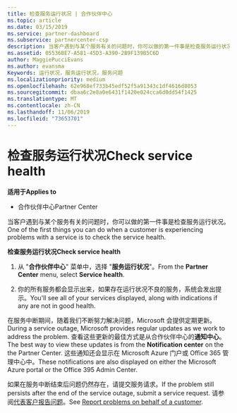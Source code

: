 ```yaml
---
title: 检查服务运行状况 | 合作伙伴中心
ms.topic: article
ms.date: 03/15/2019
ms.service: partner-dashboard
ms.subservice: partnercenter-csp
description: 当客户遇到与某个服务有关的问题时，你可以做的第一件事是检查服务运行状况。
ms.assetid: 05536BE7-A581-45D3-A390-2B9F139B5C6D
author: MaggiePucciEvans
ms.author: evansma
Keywords: 运行状况，服务运行状况，服务问题
ms.localizationpriority: medium
ms.openlocfilehash: 62e968ef733b45edf52f5a91343c1df4616d8053
ms.sourcegitcommit: dbaa6c2e8a0e6431f1420e024cca6d0dd54f1425
ms.translationtype: MT
ms.contentlocale: zh-CN
ms.lasthandoff: 11/06/2019
ms.locfileid: "73653701"
---
```

# <a name="check-service-health"></a><span data-ttu-id="59958-104">检查服务运行状况</span><span class="sxs-lookup"><span data-stu-id="59958-104">Check service health</span></span>

<span data-ttu-id="59958-105">**适用于**</span><span class="sxs-lookup"><span data-stu-id="59958-105">**Applies to**</span></span>

-  <span data-ttu-id="59958-106">合作伙伴中心</span><span class="sxs-lookup"><span data-stu-id="59958-106">Partner Center</span></span>

<span data-ttu-id="59958-107">当客户遇到与某个服务有关的问题时，你可以做的第一件事是检查服务运行状况。</span><span class="sxs-lookup"><span data-stu-id="59958-107">One of the first things you can do when a customer is experiencing problems with a service is to check the service health.</span></span>

<span data-ttu-id="59958-108">**检查服务运行状况**</span><span class="sxs-lookup"><span data-stu-id="59958-108">**Check service health**</span></span>

1.  <span data-ttu-id="59958-109">从 "**合作伙伴中心**" 菜单中，选择 "**服务运行状况**"。</span><span class="sxs-lookup"><span data-stu-id="59958-109">From the **Partner Center** menu, select **Service health**.</span></span> 

2.  <span data-ttu-id="59958-110">你的所有服务都会显示出来，如果存在运行状况不良的服务，系统会发出提示。</span><span class="sxs-lookup"><span data-stu-id="59958-110">You'll see all of your services displayed, along with indications if any are not in good health.</span></span> 

<span data-ttu-id="59958-111">在服务中断期间，随着我们不断努力解决问题，Microsoft 会提供定期更新。</span><span class="sxs-lookup"><span data-stu-id="59958-111">During a service outage, Microsoft provides regular updates as we work to address the problem.</span></span> <span data-ttu-id="59958-112">查看这些更新的最佳方式是从合作伙伴中心的**通知中心**。</span><span class="sxs-lookup"><span data-stu-id="59958-112">The best way to view these updates is from the **Notification center** on the the Partner Center.</span></span> <span data-ttu-id="59958-113">这些通知还会显示在 Microsoft Azure 门户或 Office 365 管理中心中。</span><span class="sxs-lookup"><span data-stu-id="59958-113">These notifications are also displayed on either the Microsoft Azure portal or the Office 395 Admin Center.</span></span>

<span data-ttu-id="59958-114">如果在服务中断结束后问题仍然存在，请提交服务请求。</span><span class="sxs-lookup"><span data-stu-id="59958-114">If the problem still persists after the end of the service outage, submit a service request.</span></span> <span data-ttu-id="59958-115">请参阅[代表客户报告问题](report-problems-on-behalf-of-a-customer.md)。</span><span class="sxs-lookup"><span data-stu-id="59958-115">See [Report problems on behalf of a customer](report-problems-on-behalf-of-a-customer.md).</span></span>

 

 



